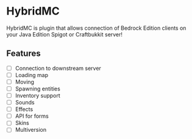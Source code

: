 # HybridMC
HybridMC is plugin that allows connection of Bedrock Edition clients on your Java Edition Spigot or Craftbukkit server!

## Features
- [ ] Connection to downstream server
- [ ] Loading map
- [ ] Moving
- [ ] Spawning entities
- [ ] Inventory support
- [ ] Sounds
- [ ] Effects
- [ ] API for forms
- [ ] Skins
- [ ] Multiversion